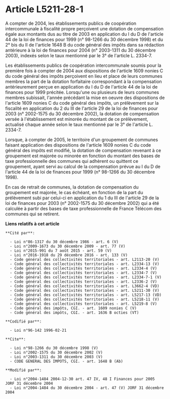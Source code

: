 # Article L5211-28-1

A compter de 2004, les établissements publics de coopération intercommunale à fiscalité propre perçoivent une dotation de
compensation égale aux montants dus au titre de 2003 en application du I du D de l'article 44 de la loi de finances pour 1999
(n° 98-1266 du 30 décembre 1998) et du 2° bis du II de l'article 1648 B du code général des impôts dans sa rédaction
antérieure à la loi de finances pour 2004 (n° 2003-1311 du 30 décembre 2003), indexés selon le taux mentionné par le 3° de
l'article L. 2334-7. 

Les établissements publics de coopération intercommunale soumis pour la première fois à compter de 2004 aux dispositions de
l'article 1609 nonies C du code général des impôts perçoivent en lieu et place de leurs communes membres la part de la
dotation forfaitaire correspondant à la compensation antérieurement perçue en application du I du D de l'article 44 de la loi
de finances pour 1999 précitée. Lorsqu'une ou plusieurs de leurs communes membres subissait, l'année précédant la mise en
oeuvre des dispositions de l'article 1609 nonies C du code général des impôts, un prélèvement sur la fiscalité en application
du 2 du III de l'article 29 de la loi de finances pour 2003 (n° 2002-1575 du 30 décembre 2002), la dotation de compensation
versée à l'établissement est minorée du montant de ce prélèvement, actualisé chaque année selon le taux mentionné par le 3°
de l'article L. 2334-7. 

Lorsque, à compter de 2005, le territoire d'un groupement de communes faisant application des dispositions de l'article 1609
nonies C du code général des impôts est modifié, la dotation de compensation revenant à ce groupement est majorée ou minorée
en fonction du montant des bases de taxe professionnelle des communes qui adhèrent ou quittent ce groupement, ayant servi au
calcul de la compensation prévue au I du D de l'article 44 de la loi de finances pour 1999 (n° 98-1266 du 30 décembre 1998). 

En cas de retrait de communes, la dotation de compensation du groupement est majorée, le cas échéant, en fonction de la part
du prélèvement subi par celui-ci en application du 1 du III de l'article 29 de la loi de finances pour 2003 (n° 2002-1575 du
30 décembre 2002) qui a été calculée à partir des bases de taxe professionnelle de France Télécom des communes qui se
retirent.

**Liens relatifs à cet article**

	**Cité par**:

	  - Loi n°86-1317 du 30 décembre 1986 - art. 6 (V)
	  - Loi n°2009-1673 du 30 décembre 2009 - art. 77 (V)
	  - Loi n°2015-991 du 7 août 2015 - art. 59 (V)
	  - Loi n°2016-1918 du 29 décembre 2016 - art. 133 (V)
	  - Code général des collectivités territoriales - art. L2113-20 (V)
	  - Code général des collectivités territoriales - art. L2334-13 (V)
	  - Code général des collectivités territoriales - art. L2334-4 (V)
	  - Code général des collectivités territoriales - art. L2334-7 (V)
	  - Code général des collectivités territoriales - art. L2334-7-1 (V)
	  - Code général des collectivités territoriales - art. L2336-2 (V)
	  - Code général des collectivités territoriales - art. L3662-4 (VD)
	  - Code général des collectivités territoriales - art. L5211-30 (V)
	  - Code général des collectivités territoriales - art. L5217-13 (VD)
	  - Code général des collectivités territoriales - art. L5218-11 (V)
	  - Code général des collectivités territoriales - art. L5219-8 (V)
	  - Code général des impôts, CGI. - art. 1609 nonies C (V)
	  - Code général des impôts, CGI. - art. 1636 B octies (VT)

	**Codifié par**:

	  - Loi n°96-142 1996-02-21

	**Cite**:

	  - Loi n°98-1266 du 30 décembre 1998 (V)
	  - Loi n°2002-1575 du 30 décembre 2002 (V)
	  - Loi n°2003-1311 du 30 décembre 2003 (V)
	  - CODE GENERAL DES IMPOTS, CGI. - art. 1648 B (Ab)

	**Modifié par**:

	  - Loi n°2004-1484 2004-12-30 art. 47 IV, 48 I Finances pour 2005 JORF 31 décembre 2004
	  - Loi n°2004-1484 du 30 décembre 2004 - art. 47 (V) JORF 31 décembre 2004
